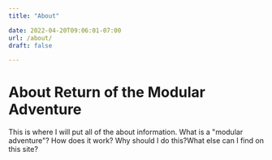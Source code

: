 ```yaml
---
title: "About"

date: 2022-04-20T09:06:01-07:00
url: /about/
draft: false 

---
```

# About Return of the Modular Adventure
This is where I will put all of the about information. What is a "modular adventure"? How does it work? Why should I do this?What else can I find on this site?
